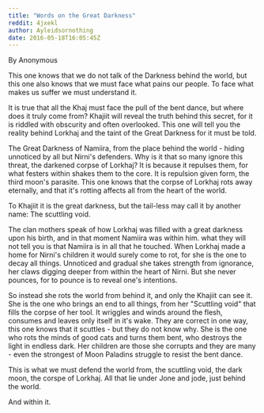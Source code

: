 ```yaml
---
title: "Words on the Great Darkness"
reddit: 4jxekl
author: Ayleidsornothing
date: 2016-05-18T16:05:45Z
---
```



By Anonymous

This one knows that we do not talk of the Darkness behind the world, but this one also knows that we must face what pains our people. To face what makes us suffer we must understand it.

It is true that all the Khaj must face the pull of the bent dance, but where does it truly come from? Khajiit will reveal the truth behind this secret, for it is riddled with obscurity and often overlooked. This one will tell you the reality behind Lorkhaj and the taint of the Great Darkness for it must be told.

The Great Darkness of Namiira, from the place behind the world - hiding unnoticed by all but Nirni's defenders. Why is it that so many ignore this threat, the darkened corpse of Lorkhaj? It is because it repulses them, for what festers within shakes them to the core. It is repulsion given form, the third moon's parasite. This one knows that the corpse of Lorkhaj rots away eternally, and that it's rotting affects all from the heart of the world.

To Khajiit it is the great darkness, but the tail-less may call it by another name: The scuttling void.

The clan mothers speak of how Lorkhaj was filled with a great darkness upon his birth, and in that moment Namiira was within him. what they will not tell you is that Namiira is in all that he touched. When Lorkhaj made a home for Nirni's children it would surely come to rot, for she is the one to decay all things. Unnoticed and gradual she takes strength from ignorance, her claws digging deeper from within the heart of Nirni. But she never pounces, for to pounce is to reveal one's intentions.

So instead she rots the world from behind it, and only the Khajiit can see it. She is the one who brings an end to all things, from her "Scuttling void" that fills the corpse of her tool. It wriggles and winds around the flesh, consumes and leaves only itself in it's wake. They are correct in one way, this one knows that it scuttles - but they do not know why. She is the one who rots the minds of good cats and turns them bent, who destroys the light in endless dark. Her children are those she corrupts and they are many - even the strongest of Moon Paladins struggle to resist the bent dance.

This is what we must defend the world from, the scuttling void, the dark moon, the corspe of Lorkhaj. All that lie under Jone and jode, just behind the world.

And within it.


